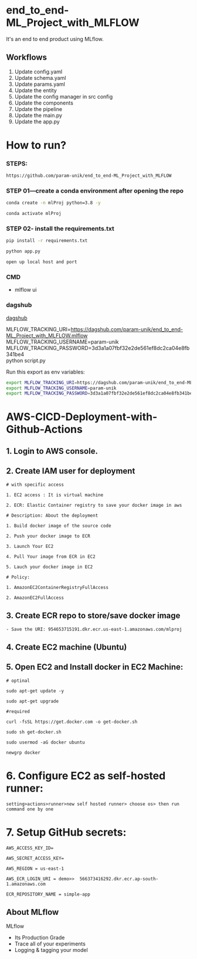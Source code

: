 # end_to_end-ML_Project_with_MLFLOW
 It's an end to end product using MLflow.

## Workflows

1. Update config.yaml
2. Update schema.yaml
3. Update params.yaml
4. Update the entity
5. Update the config manager in src config
6. Update the components
7. Update the pipeline
8. Update the main.py
9. Update the app.py

# How to run?

### STEPS:

```bash 
https://github.com/param-unik/end_to_end-ML_Project_with_MLFLOW
```

### STEP 01—create a conda environment after opening the repo

```bash
conda create -n mlProj python=3.8 -y
```

``` bash 
conda activate mlProj
```

### STEP 02- install the requirements.txt

``` bash
pip install -r requirements.txt
```

```bash
python app.py
```

```bash
open up local host and port 
```

### CMD 
- mlflow ui 

### dagshub
[dagshub](https://dagshub.com/)

MLFLOW_TRACKING_URI=https://dagshub.com/param-unik/end_to_end-ML_Project_with_MLFLOW.mlflow \
MLFLOW_TRACKING_USERNAME=param-unik \
MLFLOW_TRACKING_PASSWORD=3d3a1a07fbf32e2de561ef8dc2ca04e8fb341be4 \
python script.py


Run this export as env variables:

```bash 
export MLFLOW_TRACKING_URI=https://dagshub.com/param-unik/end_to_end-ML_Project_with_MLFLOW.mlflow
export MLFLOW_TRACKING_USERNAME=param-unik
export MLFLOW_TRACKING_PASSWORD=3d3a1a07fbf32e2de561ef8dc2ca04e8fb341be4
```

# AWS-CICD-Deployment-with-Github-Actions

## 1. Login to AWS console.

## 2. Create IAM user for deployment

    # with specific access

    1. EC2 access : It is virtual machine

    2. ECR: Elastic Container registry to save your docker image in aws

    # Description: About the deployment

    1. Build docker image of the source code

    2. Push your docker image to ECR

    3. Launch Your EC2

    4. Pull Your image from ECR in EC2

    5. Lauch your docker image in EC2

    # Policy:

    1. AmazonEC2ContainerRegistryFullAccess

    2. AmazonEC2FullAccess

## 3. Create ECR repo to store/save docker image

    - Save the URI: 954653715191.dkr.ecr.us-east-1.amazonaws.com/mlproj

## 4. Create EC2 machine (Ubuntu)

## 5. Open EC2 and Install docker in EC2 Machine:

    # optinal

    sudo apt-get update -y

    sudo apt-get upgrade

    #required

    curl -fsSL https://get.docker.com -o get-docker.sh

    sudo sh get-docker.sh

    sudo usermod -aG docker ubuntu

    newgrp docker

# 6. Configure EC2 as self-hosted runner:

    setting>actions>runner>new self hosted runner> choose os> then run command one by one

# 7. Setup GitHub secrets:

    AWS_ACCESS_KEY_ID=

    AWS_SECRET_ACCESS_KEY=

    AWS_REGION = us-east-1

    AWS_ECR_LOGIN_URI = demo>>  566373416292.dkr.ecr.ap-south-1.amazonaws.com

    ECR_REPOSITORY_NAME = simple-app

## About MLflow

MLflow

- Its Production Grade
- Trace all of your experiments
- Logging & tagging your model